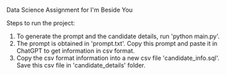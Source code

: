 Data Science Assignment for I'm Beside You

Steps to run the project:
1) To generate the prompt and the candidate details, run 'python main.py'.
2) The prompt is obtained in 'prompt.txt'. Copy this prompt and paste it in ChatGPT to get information in csv format.
3) Copy the csv format information into a new csv file 'candidate_info.sql'. Save this csv file in 'candidate_details' folder.